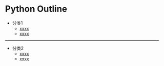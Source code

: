 # Python Outline
- 分类1
    -  [xxxx](https://x.x/x/python2.7)
    -  [xxxx](https://x.x/x/python2.7)
- - -
- 分类2
    -  [xxxx](https://x.x/x/python2.7)
    -  [xxxx](https://x.x/x/python2.7)
